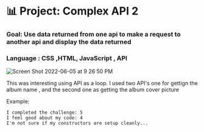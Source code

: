 # 📊 Project: Complex API 2

### Goal: Use data returned from one api to make a request to another api and display the data returned

### Language : CSS ,HTML, JavaScript , API


![Screen Shot 2022-06-05 at 9 26 50 PM](https://user-images.githubusercontent.com/101997718/172079920-6da6b7ad-6474-4ea8-a4a2-528f712b6e4d.png)

This was interesting using API as a loop. I used two API's one for gettign the album name , and the second one as getting the album cover picture

Example:
```
I completed the challenge: 5
I feel good about my code: 4
I'm not sure if my constructors are setup cleanly...
```
